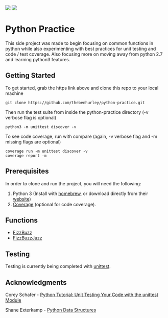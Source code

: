 <p>
    <img src="https://img.shields.io/badge/coverage-100%25-brightgreen.svg"/>
    <img src="https://img.shields.io/badge/python-%3E%3D3.7.1-blue.svg"/>
</p>

# Python Practice

This side project was made to begin focusing on common functions in python while also experimenting with best practices for unit testing and code / test coverage. Also focusing more on moving away from python 2.7 and learning python3 features.

## Getting Started

To get started, grab the https link above and clone this repo to your local machine
```
git clone https://github.com/thebenhurley/python-practice.git
```

Then run the test suite from inside the python-practice directory (-v verbose flag is optional)
```
python3 -m unittest discover -v
```

To see code coverage, run with compare (again, -v verbose flag and -m missing flags are optional)
```
coverage run -m unittest discover -v
coverage report -m
```

## Prerequisites

In order to clone and run the project, you will need the following:
1. Python 3 (Install with [homebrew](https://docs.brew.sh/Homebrew-and-Python), or download directly from their [website](https://www.python.org/downloads/))
2. [Coverage](https://coverage.readthedocs.io/en/latest/install.html) (optional for code coverage).

## Functions
* [FizzBuzz](func/fizzbuzz.py)
* [FizzBuzzJazz](func/fizzbuzz.py)

## Testing

Testing is currently being completed with [unittest](https://docs.python.org/3/library/unittest.html). 

## Acknowledgments

Corey Schafer - [Python Tutorial: Unit Testing Your Code with the unittest Module](https://www.youtube.com/watch?v=6tNS--WetLI&t=417s)

Shane Exterkamp - [Python Data Structures](https://github.com/exterkamp/Python-Data-Structures/blob/master/README.md)
